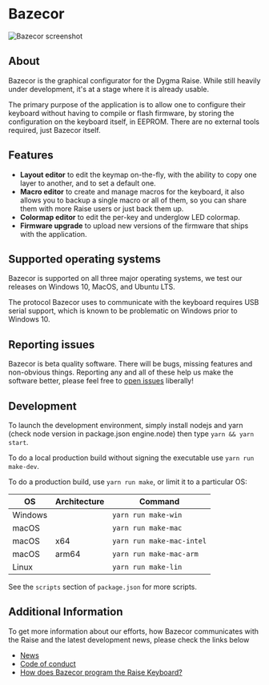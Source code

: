 Bazecor
=======

![Bazecor screenshot](data/screenshot.png)

## About

Bazecor is the graphical configurator for the Dygma Raise. While still heavily under development, it's at a stage where it is already usable.

The primary purpose of the application is to allow one to configure their keyboard without having to compile or flash firmware, by storing the configuration on the keyboard itself, in EEPROM. There are no external tools required, just Bazecor itself.

## Features

* **Layout editor** to edit the keymap on-the-fly, with the ability to copy one
  layer to another, and to set a default one.
* **Macro editor** to create and manage macros for the keyboard, it also allows you to backup a single macro or all of them, so you can share them with more Raise users or just back them up.
* **Colormap editor** to edit the per-key and underglow LED colormap.
* **Firmware upgrade** to upload new versions of the firmware that ships with the application.

## Supported operating systems

Bazecor is supported on all three major operating systems, we test our releases on Windows 10, MacOS, and Ubuntu LTS.

The protocol Bazecor uses to communicate with the keyboard requires USB serial
support, which is known to be problematic on Windows prior to Windows 10.

## Reporting issues

Bazecor is beta quality software. There will be bugs, missing features and
non-obvious things. Reporting any and all of these help us make the software
better, please feel free to [open issues][issues] liberally!

 [issues]: https://github.com/Dygmalab/Bazecor/issues

## Development

To launch the development environment, simply install nodejs and yarn (check node version in package.json engine.node) then type `yarn && yarn start`.

To do a local production build without signing the executable use `yarn run make-dev`.

To do a production build, use `yarn run make`, or limit it to a particular OS:

| OS      | Architecture | Command                   |
|---------|--------------|---------------------------|
| Windows |              | `yarn run make-win`       |
| macOS   |              | `yarn run make-mac`       |
| macOS   | x64          | `yarn run make-mac-intel` |
| macOS   | arm64        | `yarn run make-mac-arm`   |
| Linux   |              | `yarn run make-lin`       |

See the `scripts` section of `package.json` for more scripts.

## Additional Information

To get more information about our efforts, how Bazecor communicates with the Raise and the latest development news, please check the links below

* [News](https://github.com/Dygmalab/Bazecor/blob/development/NEWS.md)
* [Code of conduct](https://github.com/Dygmalab/Bazecor/blob/development/CODE_OF_CONDUCT.md)
* [How does Bazecor program the Raise Keyboard?](https://github.com/Dygmalab/Bazecor/blob/development/FOCUS_API.md)
